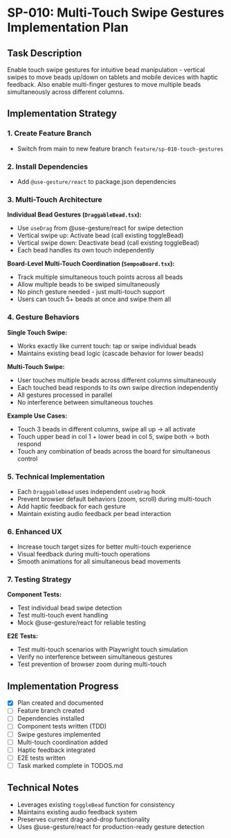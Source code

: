 # SP-010: Multi-Touch Swipe Gestures Implementation Plan

## Task Description
Enable touch swipe gestures for intuitive bead manipulation - vertical swipes to move beads up/down on tablets and mobile devices with haptic feedback. Also enable multi-finger gestures to move multiple beads simultaneously across different columns.

## Implementation Strategy

### 1. Create Feature Branch
- Switch from main to new feature branch `feature/sp-010-touch-gestures`

### 2. Install Dependencies
- Add `@use-gesture/react` to package.json dependencies

### 3. Multi-Touch Architecture

**Individual Bead Gestures (`DraggableBead.tsx`):**
- Use `useDrag` from @use-gesture/react for swipe detection
- Vertical swipe up: Activate bead (call existing toggleBead)
- Vertical swipe down: Deactivate bead (call existing toggleBead)
- Each bead handles its own touch independently

**Board-Level Multi-Touch Coordination (`SempoaBoard.tsx`):**
- Track multiple simultaneous touch points across all beads
- Allow multiple beads to be swiped simultaneously
- No pinch gesture needed - just multi-touch support
- Users can touch 5+ beads at once and swipe them all

### 4. Gesture Behaviors

**Single Touch Swipe:**
- Works exactly like current touch: tap or swipe individual beads
- Maintains existing bead logic (cascade behavior for lower beads)

**Multi-Touch Swipe:**
- User touches multiple beads across different columns simultaneously
- Each touched bead responds to its own swipe direction independently
- All gestures processed in parallel
- No interference between simultaneous touches

**Example Use Cases:**
- Touch 3 beads in different columns, swipe all up → all activate
- Touch upper bead in col 1 + lower bead in col 5, swipe both → both respond
- Touch any combination of beads across the board for simultaneous control

### 5. Technical Implementation
- Each `DraggableBead` uses independent `useDrag` hook
- Prevent browser default behaviors (zoom, scroll) during multi-touch
- Add haptic feedback for each gesture
- Maintain existing audio feedback per bead interaction

### 6. Enhanced UX
- Increase touch target sizes for better multi-touch experience
- Visual feedback during multi-touch operations
- Smooth animations for all simultaneous bead movements

### 7. Testing Strategy
**Component Tests:**
- Test individual bead swipe detection
- Test multi-touch event handling
- Mock @use-gesture/react for reliable testing

**E2E Tests:**
- Test multi-touch scenarios with Playwright touch simulation
- Verify no interference between simultaneous gestures
- Test prevention of browser zoom during multi-touch

## Implementation Progress
- [x] Plan created and documented
- [ ] Feature branch created
- [ ] Dependencies installed
- [ ] Component tests written (TDD)
- [ ] Swipe gestures implemented
- [ ] Multi-touch coordination added
- [ ] Haptic feedback integrated
- [ ] E2E tests written
- [ ] Task marked complete in TODOS.md

## Technical Notes
- Leverages existing `toggleBead` function for consistency
- Maintains existing audio feedback system
- Preserves current drag-and-drop functionality
- Uses @use-gesture/react for production-ready gesture detection